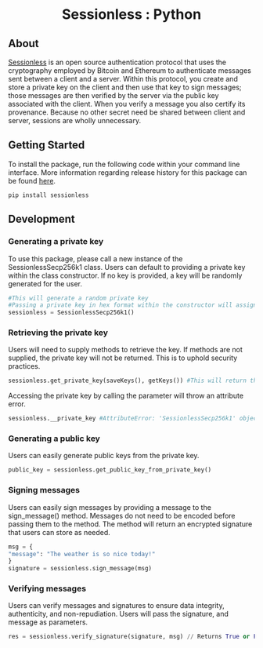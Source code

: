 <div align="center">
    <h1> Sessionless : Python</h1>
</div>

## About

[Sessionless](https://sessionless.org/) is an open source authentication protocol that uses the cryptography employed by Bitcoin and Ethereum to authenticate messages sent between a client and a server. Within this protocol, you create and store a private key on the client and then use that key to sign messages; those messages are then verified by the server via the public key associated with the client. When you verify a message you also certify its provenance. Because no other secret need be shared between client and server, sessions are wholly unnecessary.

## Getting Started 

To install the package, run the following code within your command line interface. More information regarding release history for this package can be found [here](https://pypi.org/project/sessionless/).
```
pip install sessionless
```

## Development 

### Generating a private key
To use this package, please call a new instance of the SessionlessSecp256k1 class. Users can default to providing a private key within the class constructor. If no key is provided, a key will be randomly generated for the user.

```python
#This will generate a random private key
#Passing a private key in hex format within the constructor will assign the value as an instance private key
sessionless = SessionlessSecp256k1()
```

### Retrieving the private key
Users will need to supply methods to retrieve the key. If methods are not supplied, the private key will not be returned. This is to uphold security practices.
```python
sessionless.get_private_key(saveKeys(), getKeys()) #This will return the encrypted private key
```
Accessing the private key by calling the parameter will throw an attribute error. 

```python
sessionless.__private_key #AttributeError: 'SessionlessSecp256k1' object has no attribute '__private_key'. Did you mean: 'get_private_key'?
```
### Generating a public key
Users can easily generate public keys from the private key.
```python
public_key = sessionless.get_public_key_from_private_key()
```

### Signing messages
Users can easily sign messages by providing a message to the sign_message() method. Messages do not need to be encoded before passing them to the method. The method will return an encrypted signature that users can store as needed.
```python
msg = {
"message": "The weather is so nice today!"
}
signature = sessionless.sign_message(msg)
```

### Verifying messages
Users can verify messages and signatures to ensure data integrity, authenticity, and non-repudiation. Users will pass the signature, and message as parameters. 
```python
res = sessionless.verify_signature(signature, msg) // Returns True or False
```

